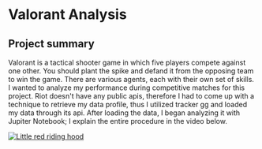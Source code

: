 # Valorant Analysis
## Project summary
Valorant is a tactical shooter game in which five players compete against one other. You should plant the spike and defand it from the opposing team to win the game. There are various agents, each with their own set of skills.
I wanted to analyze my performance during competitive matches for this project. Riot doesn't have any public apis, therefore I had to come up with a technique to retrieve my data profile, thus I utilized tracker gg and loaded my data through its api. After loading the data, I began analyzing it with Jupiter Notebook; I explain the entire procedure in the video below.

[![Little red riding hood](http://i.imgur.com/7YTMFQp.png)](https://vimeo.com/3514904 "Little red riding hood - Click to Watch!")
